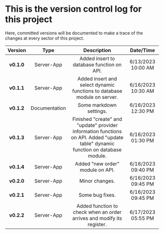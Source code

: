 # This is the **version control log** for this project
Here, committed versions will be documented to make a trace of the changes at every sector of this project.


|   Version    |     Type            |  Description                                                                                                                                 | Date/Time              |
| :---:        |    :----:           |     :---:                                                                                                                                    |:---:                   |
| **v0.1.0**   | Server-App          | Added insert to database function on API.                                                                                                    | 6/13/2023 10:00 AM     |
| **v0.1.1**   | Server-App          | Added insert and select dynamic functions to database module on server.                                                                      | 6/16/2023 10:30 AM     |
| **v0.1.2**   | Documentation       | Some markdown settings.                                                                                                                      | 6/16/2023 12:30 PM     |
| **v0.1.3**   | Server-App          | Finished "create" and "update" provider information functions on API.  Added "update table" dynamic function on database module.             | 6/16/2023 01:30 PM     |
| **v0.1.4**   | Server-App          | Added "new order" module on API.                                                                                                             | 6/16/2023 09:40 PM     |
| **v0.2.0**   | Server-App          | Minor changes.                                                                                                                               | 6/16/2023 09:45 PM     |
| **v0.2.1**   | Server-App          | Some bug fixes.                                                                                                                              | 6/16/2023 09:45 PM     |
| **v0.2.2**   | Server-App          | Added function to check when an order arrives and modify its register.                                                                       | 6/17/2023 05:55 PM     |